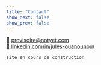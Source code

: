 ```yaml
---
title: "Contact"
show_next: false
show_prev: false
---
```


📧 provisoire@notyet.com  
[🔗 linkedin.com/in/jules-ouanounou/](https://linkedin.com/in/jules-ouanounou/)


``` 
site en cours de construction
``` 